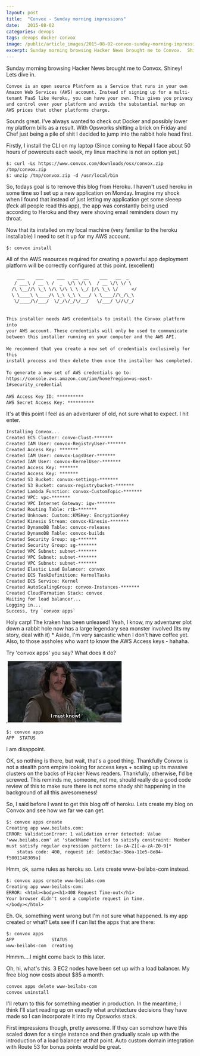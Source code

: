 ```yaml
---
layout: post
title:  "Convox - Sunday morning impressions"
date:   2015-08-02 
categories: devops
tags: devops docker convox
image: /public/article_images/2015-08-02-convox-sunday-morning-impressions/code.png
excerpt: Sunday morning browsing Hacker News brought me to Convox.  Shiney! Lets dive in.
---
```



Sunday morning browsing Hacker News brought me to Convox.  Shiney! Lets dive in.

    Convox is an open source Platform as a Service that runs in your own Amazon Web Services (AWS) account. Instead of signing up for a multi-tenant PaaS like Heroku, you can have your own. This gives you privacy and control over your platform and avoids the substantial markup on AWS prices that other platforms charge.

Sounds great.  I've always wanted to check out Docker and possibly lower my platform bills as a result.  With Opsworks shitting a brick on Friday and Chef just being a pile of shit I decided to jump into the rabbit hole head first. 

Firstly, I install the CLI on my laptop (Since coming to Nepal I face about 50 hours of powercuts each week, my linux machine is not an option yet.)

    $: curl -Ls https://www.convox.com/downloads/osx/convox.zip     /tmp/convox.zip
    $: unzip /tmp/convox.zip -d /usr/local/bin

So, todays goal is to remove this blog from Heroku.  I haven't used heroku in some time so I set up a new application on Monday.  Imagine my shock when I found that instead of just letting my application get some sleeep (feck all people read this app), the app was constantly being used according to Heroku and they were shoving email reminders down my throat.  

Now that its installed on my local machine (very familiar to the heroku installable) I need to set it up for my AWS account.

    $: convox install

All of the AWS resources required for creating a powerful app deployment platform will be correctly configured at this point. (excellent)

        ___    ___     ___   __  __    ___   __  _
       / ___\ / __ \ /  _  \/\ \/\ \  / __ \/\ \/ \
      /\ \__//\ \_\ \/\ \/\ \ \ \_/ |/\ \_\ \/     </
      \ \____\ \____/\ \_\ \_\ \___/ \ \____//\_/\_\
       \/____/\/___/  \/_/\/_/\/__/   \/___/ \//\/_/
    
    
    This installer needs AWS credentials to install the Convox platform into
    your AWS account. These credentials will only be used to communicate
    between this installer running on your computer and the AWS API.
    
    We recommend that you create a new set of credentials exclusively for this
    install process and then delete them once the installer has completed.
    
    To generate a new set of AWS credentials go to:
    https://console.aws.amazon.com/iam/home?region=us-east-1#security_credential
    
    AWS Access Key ID: **********
    AWS Secret Access Key: **********

It's at this point I feel as an adventurer of old, not sure what to expect.  I hit enter. 



    Installing Convox...
    Created ECS Cluster: convo-Clust-*******
    Created IAM User: convox-RegistryUser-*******
    Created Access Key: *******
    Created IAM User: convox-LogsUser-*******
    Created IAM User: convox-KernelUser-*******
    Created Access Key: *******
    Created Access Key: *******
    Created S3 Bucket: convox-settings-*******
    Created S3 Bucket: convox-registrybucket-*******
    Created Lambda Function: convox-CustomTopic-*******
    Created VPC: vpc-*******
    Created VPC Internet Gateway: igw-*******
    Created Routing Table: rtb-*******
    Created Unknown: Custom::KMSKey: EncryptionKey
    Created Kinesis Stream: convox-Kinesis-*******
    Created DynamoDB Table: convox-releases
    Created DynamoDB Table: convox-builds
    Created Security Group: sg-*******
    Created Security Group: sg-*******
    Created VPC Subnet: subnet-*******
    Created VPC Subnet: subnet-*******
    Created VPC Subnet: subnet-*******
    Created Elastic Load Balancer: convox
    Created ECS TaskDefinition: KernelTasks
    Created ECS Service: Kernel
    Created AutoScalingGroup: convox-Instances-*******
    Created CloudFormation Stack: convox
    Waiting for load balancer...
    Logging in...
    Success, try `convox apps`

Holy carp!  The kraken has been unleased!  Yeah, I know, my adventurer plot down a rabbit hole now has a large legendary sea monster involved (Its my story, deal with it) * Aside, I'm very sarcastic when I don't have coffee yet. Also, to those assholes who want to know the AWS Access keys - hahaha.

Try 'convox apps' you say?  What does it do?  

,![I must know](/public/article_images/2015-08-02-convox-sunday-morning-impressions/i-must-know.png "I must know")

    $: convox apps
    APP  STATUS

I am disappoint.

OK, so nothing is there, but wait, that's a good thing.  Thankfully Convox is not a stealth porn empire looking for access keys + scaling up its massive clusters on the backs of Hacker News readers.  Thankfully, otherwise, I'd be screwed.  This reminds me, someone, not me, should really do a good code review of this to make sure there is not some shady shit happening in the background of all this awesomeness!

So, I said before I want to get this blog off of heroku.  Lets create my blog on Convox and see how we far we can get.

    $: convox apps create
    Creating app www.beilabs.com: 
    ERROR: ValidationError: 1 validation error detected: Value 'www.beilabs.com' at 'stackName' failed to satisfy constraint: Member must satisfy regular expression pattern: [a-zA-Z][-a-zA-Z0-9]*
    	status code: 400, request id: [e68bc3ac-38ea-11e5-8e84-f5001148309a]

Hmm, ok, same rules as heroku so.  Lets create www-beilabs-com instead. 

    $: convox apps create www-beilabs-com
    Creating app www-beilabs-com: 
    ERROR: <html><body><h1>408 Request Time-out</h1>
    Your browser didn't send a complete request in time.
    </body></html>

Eh.  Ok, something went wrong but I'm not sure what happened.  Is my app created or what?  Lets see if I can list the apps that are there:

    $: convox apps
    APP              STATUS
    www-beilabs-com  creating


Hmmm....I might come back to this later.

Oh, hi, what's this.  3 EC2 nodes have been set up with a load balancer.  My free blog now costs about $85 a month. 

    convox apps delete www-beilabs-com
    convox uninstall

I'll return to this for something meatier in production.  In the meantime; I think I'll start reading up on exactly what architecture decisions they have made so I can incorporate it into my Opsworks stack.

First impressions though, pretty awesome.  If they can somehow have this scaled down for a single instance and then gradually scale up with the introduction of a load balancer at that point.  Auto custom domain integration with Route 53 for bonus points would be great. 





